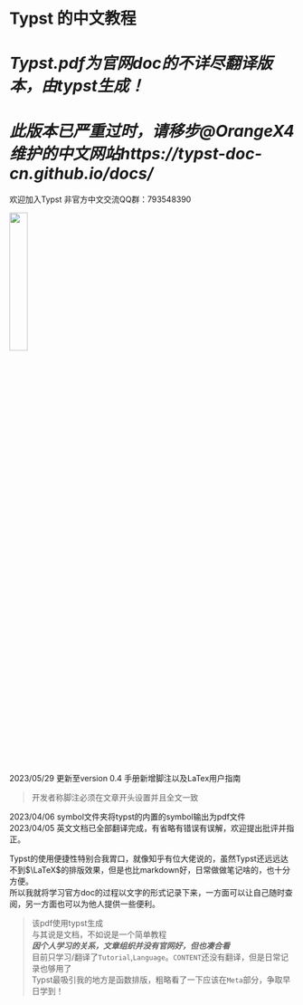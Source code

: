 # Typst 的中文教程

# ***Typst.pdf为官网doc的不详尽翻译版本，由typst生成！***
# ***此版本已严重过时，请移步@OrangeX4维护的中文网站https://typst-doc-cn.github.io/docs/***

欢迎加入Typst 非官方中文交流QQ群：793548390

<img src="https://github.com/Zuttergutao/Typstdocs-Zh-CN-/assets/40693240/368178f0-6d8e-4f4d-bc39-f9d1e8bc9217" width="25%"/>

 2023/05/29 更新至version 0.4 手册新增脚注以及LaTex用户指南  
 > 开发者称脚注必须在文章开头设置并且全文一致
   
 2023/04/06 symbol文件夹将typst的内置的symbol输出为pdf文件  
 2023/04/05 英文文档已全部翻译完成，有省略有错误有误解，欢迎提出批评并指正。

Typst的使用便捷性特别合我胃口，就像知乎有位大佬说的，虽然Typst还远远达不到$\LaTeX$的排版效果，但是也比markdown好，日常做做笔记啥的，也十分方便。  
所以我就将学习官方doc的过程以文字的形式记录下来，一方面可以让自己随时查阅，另一方面也可以为他人提供一些便利。

> 该pdf使用typst生成  
> 与其说是文档，不如说是一个简单教程    
> ***因个人学习的关系，文章组织并没有官网好，但也凑合看***    
> 目前只学习/翻译了`Tutorial`,`Language`。`CONTENT`还没有翻译，但是日常记录也够用了  
> Typst最吸引我的地方是函数排版，粗略看了一下应该在`Meta`部分，争取早日学到！  
